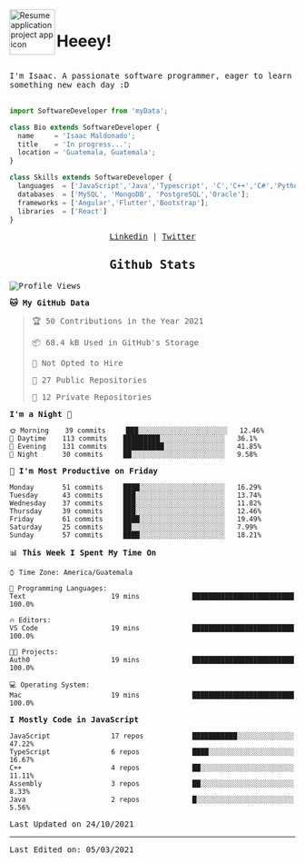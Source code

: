 <img align="left" width="80" height="80" src="https://raw.githubusercontent.com/sidbelbase/sidbelbase/master/wave.gif" alt="Resume application project app icon">

# Heeey!
 
</br>
 
<samp>
I'm Isaac. A passionate software programmer, eager to learn something new each day :D
</samp>
</br></br>



```js
import SoftwareDeveloper from 'myData';

class Bio extends SoftwareDeveloper {
  name     = 'Isaac Maldonado';
  title    = 'In progress...';
  location = 'Guatemala, Guatemala';
}

class Skills extends SoftwareDeveloper {
  languages  = ['JavaScript','Java','Typescript', 'C','C++','C#','Python','Assembly','Dart','Go'];
  databases  = ['MySQL', 'MongoDB', 'PostgreSQL','Oracle'];
  frameworks = ['Angular','Flutter','Bootstrap'];
  libraries  = ['React']
}
```

</p>
<samp>
<p align="center">
<a href="www.linkedin.com/in/isaac-maldonado-4745b2194">Linkedin</a> | <a href="https://twitter.com/Anaklusmos99">Twitter</a>
</p>

<h2 align="center"><samp>Github Stats</samp></h2>

<!--START_SECTION:waka-->
![Profile Views](http://img.shields.io/badge/Profile%20Views-4-blue)

**🐱 My GitHub Data** 

> 🏆 50 Contributions in the Year 2021
 > 
> 📦 68.4 kB Used in GitHub's Storage 
 > 
> 🚫 Not Opted to Hire
 > 
> 📜 27 Public Repositories 
 > 
> 🔑 12 Private Repositories  
 > 
**I'm a Night 🦉** 

```text
🌞 Morning    39 commits     ███░░░░░░░░░░░░░░░░░░░░░░   12.46% 
🌆 Daytime    113 commits    █████████░░░░░░░░░░░░░░░░   36.1% 
🌃 Evening    131 commits    ██████████░░░░░░░░░░░░░░░   41.85% 
🌙 Night      30 commits     ██░░░░░░░░░░░░░░░░░░░░░░░   9.58%

```
📅 **I'm Most Productive on Friday** 

```text
Monday       51 commits     ████░░░░░░░░░░░░░░░░░░░░░   16.29% 
Tuesday      43 commits     ███░░░░░░░░░░░░░░░░░░░░░░   13.74% 
Wednesday    37 commits     ███░░░░░░░░░░░░░░░░░░░░░░   11.82% 
Thursday     39 commits     ███░░░░░░░░░░░░░░░░░░░░░░   12.46% 
Friday       61 commits     ████░░░░░░░░░░░░░░░░░░░░░   19.49% 
Saturday     25 commits     ██░░░░░░░░░░░░░░░░░░░░░░░   7.99% 
Sunday       57 commits     ████░░░░░░░░░░░░░░░░░░░░░   18.21%

```


📊 **This Week I Spent My Time On** 

```text
⌚︎ Time Zone: America/Guatemala

💬 Programming Languages: 
Text                     19 mins             █████████████████████████   100.0%

🔥 Editors: 
VS Code                  19 mins             █████████████████████████   100.0%

🐱‍💻 Projects: 
Auth0                    19 mins             █████████████████████████   100.0%

💻 Operating System: 
Mac                      19 mins             █████████████████████████   100.0%

```

**I Mostly Code in JavaScript** 

```text
JavaScript               17 repos            ███████████░░░░░░░░░░░░░░   47.22% 
TypeScript               6 repos             ████░░░░░░░░░░░░░░░░░░░░░   16.67% 
C++                      4 repos             ██░░░░░░░░░░░░░░░░░░░░░░░   11.11% 
Assembly                 3 repos             ██░░░░░░░░░░░░░░░░░░░░░░░   8.33% 
Java                     2 repos             █░░░░░░░░░░░░░░░░░░░░░░░░   5.56%

```



 Last Updated on 24/10/2021
<!--END_SECTION:waka-->

------

Last Edited on: 05/03/2021

